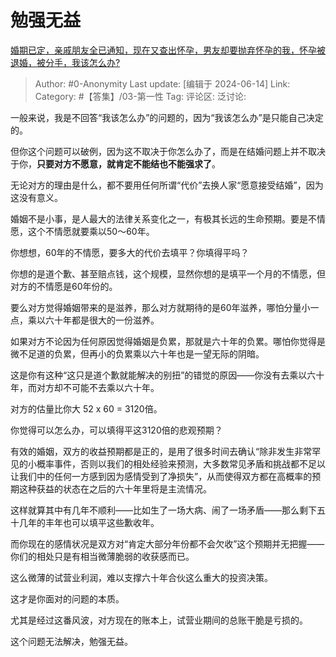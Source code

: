 # 勉强无益
[婚期已定，亲戚朋友全已通知，现在又查出怀孕，男友却要抛弃怀孕的我，怀孕被退婚，被分手，我该怎么办?](https://www.zhihu.com/question/652077251/answer/3530834339)

> Author: #0-Anonymity
> Last update: [编辑于 2024-06-14]
> Link:
> Category: #【答集】/03-第一性 
> Tag: 
> 评论区:
> 泛讨论:

一般来说，我是不回答“我该怎么办”的问题的，因为“我该怎么办”是只能自己决定的。

但你这个问题可以破例，因为这不取决于你怎么办了，而是在结婚问题上并不取决于你，**只要对方不愿意，就肯定不能结也不能强求了**。

无论对方的理由是什么，都不要用任何所谓“代价”去换人家“愿意接受结婚”，因为这没有意义。

婚姻不是小事，是人最大的法律关系变化之一，有极其长远的生命预期。要是不情愿，这个不情愿就要乘以50～60年。

你想想，60年的不情愿，要多大的代价去填平？你填得平吗？

你想的是道个歉、甚至赔点钱，这个规模，显然你想的是填平一个月的不情愿，但对方的不情愿是60年份的。

要么对方觉得婚姻带来的是滋养，那么对方就期待的是60年滋养，哪怕分量小一点，乘以六十年都是很大的一份滋养。

如果对方不论因为任何原因觉得婚姻是负累，那就是六十年的负累。哪怕你觉得是微不足道的负累，但再小的负累乘以六十年也是一望无际的阴暗。

这是你有这种“这只是道个歉就能解决的别扭”的错觉的原因——你没有去乘以六十年，而对方却不可能不去乘以六十年。

对方的估量比你大 52 x 60 = 3120倍。

你觉得可以怎么办，可以填得平这3120倍的悲观预期？

有效的婚姻，双方的收益预期都是正的，是用了很多时间去确认“除非发生非常罕见的小概率事件，否则以我们的相处经验来预测，大多数常见矛盾和挑战都不足以让我们中的任何一方感到因为感情受到了净损失”，从而使得双方都在高概率的预期这种获益的状态在之后的六十年里将是主流情况。

这样就算其中有几年不顺利——比如生了一场大病、闹了一场矛盾——那么剩下五十几年的丰年也可以填平这些歉收年。

而你现在的感情状况是双方对“肯定大部分年份都不会欠收”这个预期并无把握——你们的相处只是有相当微薄脆弱的收获感而已。

这么微薄的试营业利润，难以支撑六十年合伙这么重大的投资决策。

这才是你面对的问题的本质。

尤其是经过这番风波，对方现在的账本上，试营业期间的总账干脆是亏损的。

这个问题无法解决，勉强无益。